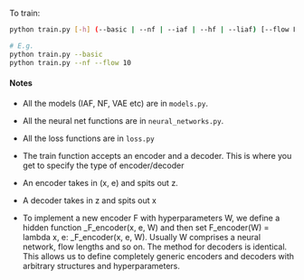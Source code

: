 To train:
```bash
python train.py [-h] (--basic | --nf | --iaf | --hf | --liaf) [--flow FLOW]

# E.g.
python train.py --basic
python train.py --nf --flow 10
```

#### Notes
- All the models (IAF, NF, VAE etc) are in `models.py`. 

- All the neural net functions are in `neural_networks.py`.

- All the loss functions are in `loss.py`

- The train function accepts an encoder and a decoder. This is where you get to specify the type of encoder/decoder

- An encoder takes in (x, e) and spits out z. 

- A decoder takes in z and spits out x

- To implement a new encoder F with hyperparameters W, we define a hidden function _F_encoder(x, e, W) and then set F_encoder(W) = lambda x, e: _F_encoder(x, e, W). Usually W comprises a neural network, flow lengths and so on. The method for decoders is identical. This allows us to define completely generic encoders and decoders with arbitrary structures and hyperparameters.
